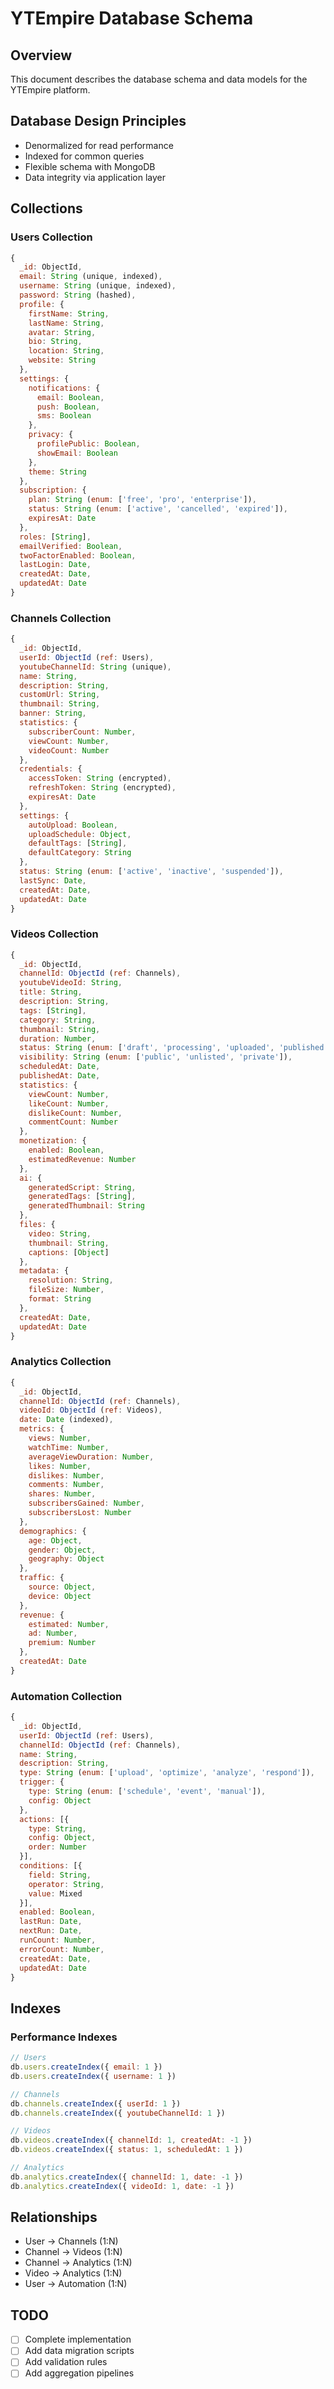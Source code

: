 # YTEmpire Database Schema

## Overview
This document describes the database schema and data models for the YTEmpire platform.

## Database Design Principles
- Denormalized for read performance
- Indexed for common queries
- Flexible schema with MongoDB
- Data integrity via application layer

## Collections

### Users Collection
```javascript
{
  _id: ObjectId,
  email: String (unique, indexed),
  username: String (unique, indexed),
  password: String (hashed),
  profile: {
    firstName: String,
    lastName: String,
    avatar: String,
    bio: String,
    location: String,
    website: String
  },
  settings: {
    notifications: {
      email: Boolean,
      push: Boolean,
      sms: Boolean
    },
    privacy: {
      profilePublic: Boolean,
      showEmail: Boolean
    },
    theme: String
  },
  subscription: {
    plan: String (enum: ['free', 'pro', 'enterprise']),
    status: String (enum: ['active', 'cancelled', 'expired']),
    expiresAt: Date
  },
  roles: [String],
  emailVerified: Boolean,
  twoFactorEnabled: Boolean,
  lastLogin: Date,
  createdAt: Date,
  updatedAt: Date
}
```

### Channels Collection
```javascript
{
  _id: ObjectId,
  userId: ObjectId (ref: Users),
  youtubeChannelId: String (unique),
  name: String,
  description: String,
  customUrl: String,
  thumbnail: String,
  banner: String,
  statistics: {
    subscriberCount: Number,
    viewCount: Number,
    videoCount: Number
  },
  credentials: {
    accessToken: String (encrypted),
    refreshToken: String (encrypted),
    expiresAt: Date
  },
  settings: {
    autoUpload: Boolean,
    uploadSchedule: Object,
    defaultTags: [String],
    defaultCategory: String
  },
  status: String (enum: ['active', 'inactive', 'suspended']),
  lastSync: Date,
  createdAt: Date,
  updatedAt: Date
}
```

### Videos Collection
```javascript
{
  _id: ObjectId,
  channelId: ObjectId (ref: Channels),
  youtubeVideoId: String,
  title: String,
  description: String,
  tags: [String],
  category: String,
  thumbnail: String,
  duration: Number,
  status: String (enum: ['draft', 'processing', 'uploaded', 'published', 'failed']),
  visibility: String (enum: ['public', 'unlisted', 'private']),
  scheduledAt: Date,
  publishedAt: Date,
  statistics: {
    viewCount: Number,
    likeCount: Number,
    dislikeCount: Number,
    commentCount: Number
  },
  monetization: {
    enabled: Boolean,
    estimatedRevenue: Number
  },
  ai: {
    generatedScript: String,
    generatedTags: [String],
    generatedThumbnail: String
  },
  files: {
    video: String,
    thumbnail: String,
    captions: [Object]
  },
  metadata: {
    resolution: String,
    fileSize: Number,
    format: String
  },
  createdAt: Date,
  updatedAt: Date
}
```

### Analytics Collection
```javascript
{
  _id: ObjectId,
  channelId: ObjectId (ref: Channels),
  videoId: ObjectId (ref: Videos),
  date: Date (indexed),
  metrics: {
    views: Number,
    watchTime: Number,
    averageViewDuration: Number,
    likes: Number,
    dislikes: Number,
    comments: Number,
    shares: Number,
    subscribersGained: Number,
    subscribersLost: Number
  },
  demographics: {
    age: Object,
    gender: Object,
    geography: Object
  },
  traffic: {
    source: Object,
    device: Object
  },
  revenue: {
    estimated: Number,
    ad: Number,
    premium: Number
  },
  createdAt: Date
}
```

### Automation Collection
```javascript
{
  _id: ObjectId,
  userId: ObjectId (ref: Users),
  channelId: ObjectId (ref: Channels),
  name: String,
  description: String,
  type: String (enum: ['upload', 'optimize', 'analyze', 'respond']),
  trigger: {
    type: String (enum: ['schedule', 'event', 'manual']),
    config: Object
  },
  actions: [{
    type: String,
    config: Object,
    order: Number
  }],
  conditions: [{
    field: String,
    operator: String,
    value: Mixed
  }],
  enabled: Boolean,
  lastRun: Date,
  nextRun: Date,
  runCount: Number,
  errorCount: Number,
  createdAt: Date,
  updatedAt: Date
}
```

## Indexes

### Performance Indexes
```javascript
// Users
db.users.createIndex({ email: 1 })
db.users.createIndex({ username: 1 })

// Channels
db.channels.createIndex({ userId: 1 })
db.channels.createIndex({ youtubeChannelId: 1 })

// Videos
db.videos.createIndex({ channelId: 1, createdAt: -1 })
db.videos.createIndex({ status: 1, scheduledAt: 1 })

// Analytics
db.analytics.createIndex({ channelId: 1, date: -1 })
db.analytics.createIndex({ videoId: 1, date: -1 })
```

## Relationships
- User → Channels (1:N)
- Channel → Videos (1:N)
- Channel → Analytics (1:N)
- Video → Analytics (1:N)
- User → Automation (1:N)

## TODO
- [ ] Complete implementation
- [ ] Add data migration scripts
- [ ] Add validation rules
- [ ] Add aggregation pipelines